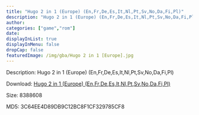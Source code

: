 ```yaml
---
title: "Hugo 2 in 1 (Europe) (En,Fr,De,Es,It,Nl,Pt,Sv,No,Da,Fi,Pl)"
description: "Hugo 2 in 1 (Europe) (En,Fr,De,Es,It,Nl,Pt,Sv,No,Da,Fi,Pl)"
author: 
categories: ["game","rom"]
date: 
displayInList: true
displayInMenu: false
dropCap: false
featuredImage: /img/gba/Hugo 2 in 1 [Europe].jpg
---
```


Description: Hugo 2 in 1 (Europe) (En,Fr,De,Es,It,Nl,Pt,Sv,No,Da,Fi,Pl)

Download: <a style="text-decoration:underline;" href="https://mega.nz/#!OCA2CAqL!g3ZcD4IfvVobGdieT4EYL1AYZw55MUcdKfhn4ZY5EKI" target = "_blank" rel = "nofollow" > Hugo 2 in 1 (Europe) (En,Fr,De,Es,It,Nl,Pt,Sv,No,Da,Fi,Pl)</a>

Size: 8388608

MD5: 3C64EE4D89DB9C12BC8F1CF329785CF8

